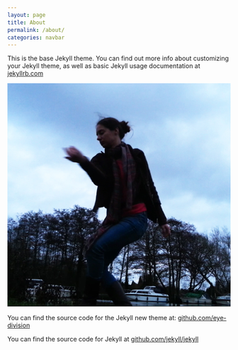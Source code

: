```yaml
---
layout: page
title: About
permalink: /about/
categories: navbar
---
```


This is the base Jekyll theme. You can find out more info about customizing your Jekyll theme, as well as basic Jekyll usage documentation at [jekyllrb.com](http://jekyllrb.com/)

![](/uploads/versions/myriverdance---x----720-720x---.jpg)

You can find the source code for the Jekyll new theme at: [github.com/eye-division](https://github.com/eye-division)

You can find the source code for Jekyll at [github.com/jekyll/jekyll](https://github.com/jekyll/jekyll)